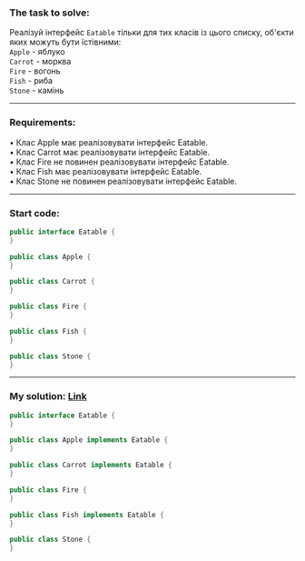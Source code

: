 ### **The task to solve:**  

Реалізуй інтерфейс `Eatable` тільки для тих класів із цього списку, об'єкти яких можуть бути їстівними:  
`Apple` - яблуко  
`Carrot` - морква  
`Fire` - вогонь  
`Fish` - риба  
`Stone` - камінь  

---

### **Requirements:**  

• Клас Apple має реалізовувати інтерфейс Eatable.  
• Клас Carrot має реалізовувати інтерфейс Eatable.  
• Клас Fire не повинен реалізовувати інтерфейс Eatable.  
• Клас Fish має реалізовувати інтерфейс Eatable.   
• Клас Stone не повинен реалізовувати інтерфейс Eatable.

---

### **Start code:**  

```java
public interface Eatable {
}
```

```java
public class Apple {
}
```

```java
public class Carrot {
}
```

```java
public class Fire {
}
```

```java
public class Fish {
}
```

```java
public class Stone {
}
```

---

### **My solution: [Link](./src/)**  

```java
public interface Eatable {
}
```

```java
public class Apple implements Eatable {
}
```

```java
public class Carrot implements Eatable {
}
```

```java
public class Fire {
}
```

```java
public class Fish implements Eatable {
}
```

```java
public class Stone {
}
```
